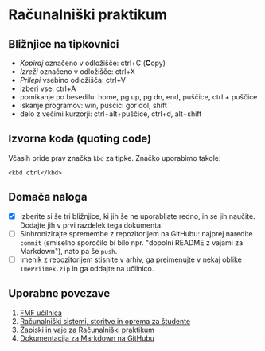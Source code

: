 <!-- glavni naslov -->
# Računalniški praktikum
<!-- To je komentar, ki bo na prikazanem Markdown-u skrit. 
     V tem besedilu so v komentarjih napisana navodila za reševanje. -->

<!-- 2. nivojski razdelek -->
## Bližnjice na tipkovnici

- _Kopiraj_ označeno v odložišče: ctrl+C (**C**opy)
- _Izreži_ označeno v odložišče: ctrl+X
- _Prilepi_ vsebino odložišča: ctrl+V
- izberi vse: ctrl+A
- pomikanje po besedilu: home, pg up, pg dn, end, puščice, ctrl + puščice
- iskanje programov: win, puščici gor dol, shift
- delo z večimi kurzorji: ctrl+alt+puščice, ctrl+d, alt+shift

<!-- 2. nivojski razdelek -->
## Izvorna koda (quoting code)

Včasih pride prav značka `kbd` za tipke. Značko uporabimo takole:

<!-- začetek bloka z izvorno kodo -->
```
<kbd ctrl</kbd>
```
<!-- konec bloka z izvorno kodo -->

<!-- 2. nivojski razdelek -->
## Domača naloga

<!-- Spodnji seznam bo pripravil seznam nalog. Na GitHubu bodo lepo vidna potrditvena polja, 
     VSCode pa bo prikazal samo oglate oklepaje. Ko nalogo opravite, si to lahko zabeležite tako,
     da spremenite [ ] v [x]. -->
- [x] Izberite si še tri bližnjice, ki jih še ne uporabljate redno, in se jih naučite. 
      Dodajte jih v prvi razdelek tega dokumenta.
- [ ] Sinhronizirajte spremembe z repozitorijem na GitHubu: najprej naredite `commit` (smiselno sporočilo bi bilo npr. "dopolni README z vajami za Markdown"), nato pa še `push`.
- [ ] Imenik z repozitorijem stisnite v arhiv, ga preimenujte v nekaj oblike `ImePriimek.zip` in ga oddajte na učilnico.

<!-- 2. nivojski razdelek -->
## Uporabne povezave

1. [FMF učilnica](https://ucilnica.fmf.uni-lj.si/)
1. [Računalniški sistemi, storitve in oprema za študente](://ucilnica.fmf.uni-lj.si/mod/page/view.php?id=51619)
1. [Zapiski in vaje za Računalniški praktikum](http://katjabercic.github.io/racunalniski-praktikum)
1. [Dokumentacija za Markdown na GitHubu](://docs.github.com/en/get-started/writing-on-github/getting-started-with-writing-and-formatting-on-github/basic-writing-and-formatting-syntax)
